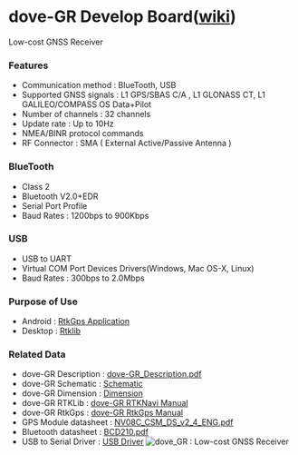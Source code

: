 dove-GR Develop Board([wiki][wiki])
======

Low-cost GNSS Receiver


### Features

* Communication method : BlueTooth, USB
* Supported GNSS signals : L1 GPS/SBAS C/A , L1 GLONASS CT, L1 GALILEO/COMPASS OS Data+Pilot
* Number of channels : 32 channels
* Update rate : Up to 10Hz
* NMEA/BINR protocol commands
* RF Connector : SMA ( External Active/Passive Antenna )

### BlueTooth
* Class 2
* Bluetooth V2.0+EDR
* Serial Port Profile
* Baud Rates : 1200bps to 900Kbps

### USB
* USB to UART
* Virtual COM Port Devices Drivers(Windows, Mac OS-X, Linux)
* Baud Rates : 300bps to 2.0Mbps

### Purpose of Use
* Android : [RtkGps Application][rtkgps]
* Desktop : [Rtklib][rtklib]

### Related Data
* dove-GR Description : [dove-GR_Description.pdf][description]
* dove-GR Schematic : [Schematic][schematic]
* dove-GR Dimension : [Dimension][dimension]
* dove-GR RTKLib : [dove-GR RTKNavi Manual][naviM]
* dove-GR RtkGps : [dove-GR RtkGps Manual][rtkgpsM]
* GPS Module datasheet : [NV08C_CSM_DS_v2_4_ENG.pdf][nv08c]
* Bluetooth datasheet : [BCD210.pdf][bcd210]
* USB to Serial Driver : [USB Driver]
![dove_GR : Low-cost GNSS Receiver][image]

[wiki]: http://vichetech.com/wiki
[rtklib]: http://www.rtklib.com/ 
[rtkgps]: https://github.com/vichetech/RtkGps
[image]: https://raw.github.com/vichetech/dove-GR/master/CAM01206.jpg
[description]: https://raw.github.com/vichetech/dove-GR/master/Dove-GR_Description.pdf
[nv08c]: https://raw.github.com/vichetech/dove-GR/master/NV08C_CSM_DS_v2_4_ENG.pdf
[bcd210]: https://raw.github.com/vichetech/dove-GR/master/ds_Parani-BCD210_v1.0.0_kr.pdf
[USB Driver]:http://www.silabs.com/products/mcu/Pages/USBtoUARTBridgeVCPDrivers.aspx
[schematic]:https://raw.github.com/vichetech/dove-GR/master/doveGR_Schematic.pdf
[dimension]:https://raw.github.com/vichetech/dove-GR/master/dove-GR_Dimension.jpg
[naviM]:https://raw.github.com/vichetech/dove-GR/master/dove-GR_RTKLib-Navi.pdf
[rtkgpsM]:https://raw.github.com/vichetech/dove-GR/master/RtkGps(AndroidApp)_UserManual.pdf

